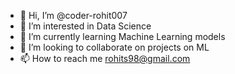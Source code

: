 - 👋 Hi, I’m @coder-rohit007
- 👀 I’m interested in Data Science
- 🌱 I’m currently learning Machine Learning models
- 💞️ I’m looking to collaborate on projects on ML
- 📫 How to reach me rohits98@gmail.com

<!---
coder-rohit007/coder-rohit007 is a ✨ special ✨ repository because its `README.md` (this file) appears on your GitHub profile.
You can click the Preview link to take a look at your changes.
--->
